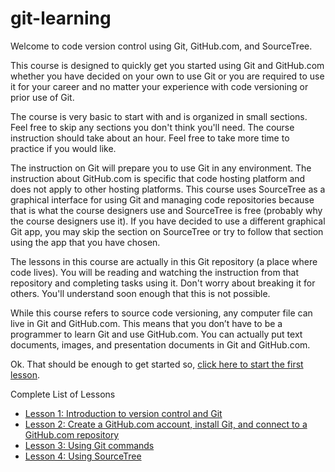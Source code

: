 # git-learning

Welcome to code version control using Git, GitHub.com, and SourceTree.

This course is designed to quickly get you started using Git and GitHub.com whether you have decided on your own to use Git or you are required to use it for your career and no matter your experience with code versioning or prior use of Git.

The course is very basic to start with and is organized in small sections. Feel free to skip any sections you don't think you'll need. The course instruction should take about an hour. Feel free to take more time to practice if you would like.

The instruction on Git will prepare you to use Git in any environment. The instruction about GitHub.com is specific that code hosting platform and does not apply to other hosting platforms. This course uses SourceTree as a graphical interface for using Git and managing code repositories because that is what the course designers use and SourceTree is free (probably why the course designers use it). If you have decided to use a different graphical Git app, you may skip the section on SourceTree or try to follow that section using the app that you have chosen.

The lessons in this course are actually in this Git repository (a place where code lives). You will be reading and watching the instruction from that repository and completing tasks using it. Don't worry about breaking it for others. You'll understand soon enough that this is not possible.

While this course refers to source code versioning, any computer file can live in Git and GitHub.com. This means that you don’t have to be a programmer to learn Git and use GitHub.com. You can actually put text documents, images, and presentation documents in Git and GitHub.com.

Ok. That should be enough to get started so, [click here to start the first lesson](https://github.com/live-and-learn/git-learning/tree/master/lesson-1 "Lesson 1 about version control and an introduction to Git.").


Complete List of Lessons
* [Lesson 1: Introduction to version control and Git](https://github.com/live-and-learn/git-learning/tree/master/lesson-1 "Lesson 1 about version control and an introduction to Git.")
* [Lesson 2: Create a GitHub.com account, install Git, and connect to a GitHub.com repository](https://github.com/live-and-learn/git-learning/tree/master/lesson-2 "Lesson 2 about creating a GitHub.com account, installing Git, and connecting to a GitHub.com repository")
* [Lesson 3: Using Git commands](https://github.com/live-and-learn/git-learning/tree/master/lesson-3 "Lesson 3 about using Git commands.")
* [Lesson 4: Using SourceTree](https://github.com/live-and-learn/git-learning/tree/master/lesson-4 "Lesson 1 about using SourceTree.")